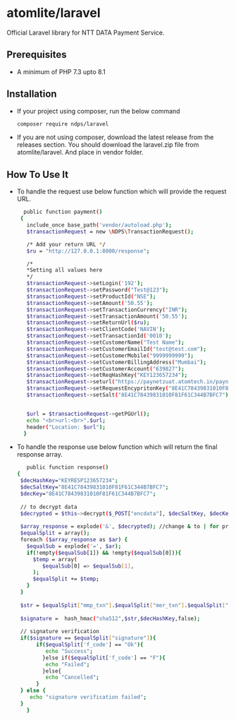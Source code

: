 # atomlite/laravel

Official Laravel library for NTT DATA Payment Service.

## Prerequisites
- A minimum of PHP 7.3 upto 8.1

## Installation
- If your project using composer, run the below command 
    
    ```sh
    composer require ndps/laravel
    ```

- If you are not using composer, download the latest release from the releases section. You should download the laravel.zip file from atomlite/laravel. And place in vendor folder.


## How To Use It

- To handle the request use below function which will provide the request URL.

    ```sh
      public function payment()
	 {
	   include_once base_path('vendor/autoload.php');
	   $transactionRequest = new \NDPS\TransactionRequest();

	   /* Add your return URL */
	   $ru = "http://127.0.0.1:8000/response";

	   /*
	   *Setting all values here
	   */
	   $transactionRequest->setLogin('192');
	   $transactionRequest->setPassword("Test@123");
	   $transactionRequest->setProductId("NSE");
	   $transactionRequest->setAmount('50.55');
	   $transactionRequest->setTransactionCurrency("INR");
	   $transactionRequest->setTransactionAmount('50.55');
	   $transactionRequest->setReturnUrl($ru);
	   $transactionRequest->setClientCode('NAVIN');
	   $transactionRequest->setTransactionId('0010');
	   $transactionRequest->setCustomerName("Test Name");
	   $transactionRequest->setCustomerEmailId("test@test.com");
	   $transactionRequest->setCustomerMobile("9999999999");
	   $transactionRequest->setCustomerBillingAddress("Mumbai");
	   $transactionRequest->setCustomerAccount("639827");
	   $transactionRequest->setReqHashKey("KEY123657234");
	   $transactionRequest->seturl("https://paynetzuat.atomtech.in/paynetz/epi/fts");
	   $transactionRequest->setRequestEncypritonKey("8E41C78439831010F81F61C344B7BFC7");
	   $transactionRequest->setSalt("8E41C78439831010F81F61C344B7BFC7");


	   $url = $transactionRequest->getPGUrl();
	   echo "<br>url:<br>".$url;
	   header("Location: $url");
	  }
    ```
    
- To handle the response use below function which will return the final response array.

    ```sh
       public function response()
	{
	 $decHashKey="KEYRESP123657234";
	 $decSaltKey="8E41C78439831010F81F61C344B7BFC7";
	 $decKey="8E41C78439831010F81F61C344B7BFC7";
				  
	 // to decrypt data
	 $decrypted = $this->decrypt($_POST["encdata"], $decSaltKey, $decKey);
			
	 $array_response = explode('&', $decrypted); //change & to | for production
	 $equalSplit = array();
	 foreach ($array_response as $ar) {
	   $equalSub = explode('=', $ar);
	   if(!empty($equalSub[1]) && !empty($equalSub[0])){
	     $temp = array(
	        $equalSub[0] => $equalSub[1],
	     );
	     $equalSplit += $temp;
	   }
	 }
			
	 $str = $equalSplit["mmp_txn"].$equalSplit["mer_txn"].$equalSplit["f_code"].$equalSplit["prod"].$equalSplit["discriminator"].$equalSplit["amt"].$equalSplit["bank_txn"];
			
	 $signature =  hash_hmac("sha512",$str,$decHashKey,false);
			
	 // signature verification
	 if($signature == $equalSplit["signature"]){
	 	  if($equalSplit['f_code'] == "Ok"){
	 		 echo "Success";
	 		}else if($equalSplit['f_code'] == "F"){
	 		 echo "Failed";
	 		}else{
	 		 echo "Cancelled";	
	 	  }    
	 } else {
	 	echo "signature verification failed";
	 }
       }
    ```
